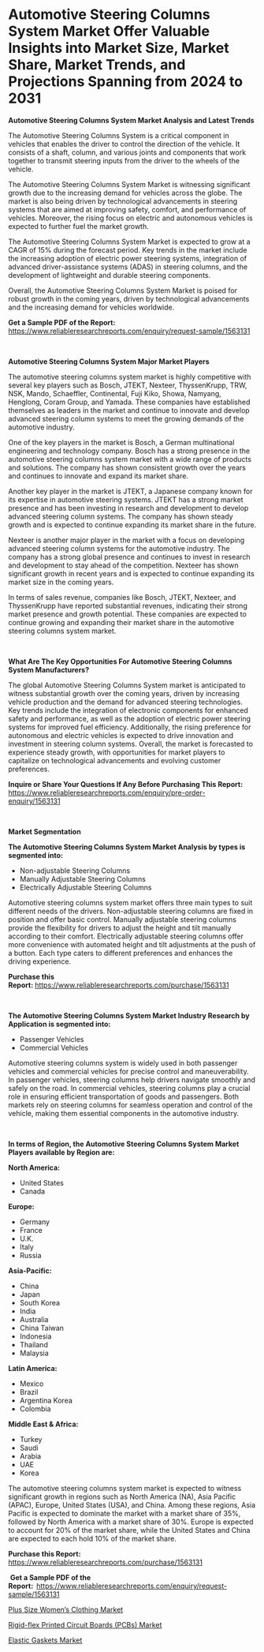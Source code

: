 <p><h1>Automotive Steering Columns System Market Offer Valuable Insights into Market Size, Market Share, Market Trends, and Projections Spanning from 2024 to 2031</h1></p><p><strong>Automotive Steering Columns System Market Analysis and Latest Trends</strong></p>
<p><p>The Automotive Steering Columns System is a critical component in vehicles that enables the driver to control the direction of the vehicle. It consists of a shaft, column, and various joints and components that work together to transmit steering inputs from the driver to the wheels of the vehicle.</p><p>The Automotive Steering Columns System Market is witnessing significant growth due to the increasing demand for vehicles across the globe. The market is also being driven by technological advancements in steering systems that are aimed at improving safety, comfort, and performance of vehicles. Moreover, the rising focus on electric and autonomous vehicles is expected to further fuel the market growth.</p><p>The Automotive Steering Columns System Market is expected to grow at a CAGR of 15% during the forecast period. Key trends in the market include the increasing adoption of electric power steering systems, integration of advanced driver-assistance systems (ADAS) in steering columns, and the development of lightweight and durable steering components.</p><p>Overall, the Automotive Steering Columns System Market is poised for robust growth in the coming years, driven by technological advancements and the increasing demand for vehicles worldwide.</p></p>
<p><strong>Get a Sample PDF of the Report:&nbsp;</strong> <a href="https://www.reliableresearchreports.com/enquiry/request-sample/1563131">https://www.reliableresearchreports.com/enquiry/request-sample/1563131</a></p>
<p>&nbsp;</p>
<p><strong>Automotive Steering Columns System Major Market Players</strong></p>
<p><p>The automotive steering columns system market is highly competitive with several key players such as Bosch, JTEKT, Nexteer, ThyssenKrupp, TRW, NSK, Mando, Schaeffler, Continental, Fuji Kiko, Showa, Namyang, Henglong, Coram Group, and Yamada. These companies have established themselves as leaders in the market and continue to innovate and develop advanced steering column systems to meet the growing demands of the automotive industry.</p><p>One of the key players in the market is Bosch, a German multinational engineering and technology company. Bosch has a strong presence in the automotive steering columns system market with a wide range of products and solutions. The company has shown consistent growth over the years and continues to innovate and expand its market share.</p><p>Another key player in the market is JTEKT, a Japanese company known for its expertise in automotive steering systems. JTEKT has a strong market presence and has been investing in research and development to develop advanced steering column systems. The company has shown steady growth and is expected to continue expanding its market share in the future.</p><p>Nexteer is another major player in the market with a focus on developing advanced steering column systems for the automotive industry. The company has a strong global presence and continues to invest in research and development to stay ahead of the competition. Nexteer has shown significant growth in recent years and is expected to continue expanding its market size in the coming years.</p><p>In terms of sales revenue, companies like Bosch, JTEKT, Nexteer, and ThyssenKrupp have reported substantial revenues, indicating their strong market presence and growth potential. These companies are expected to continue growing and expanding their market share in the automotive steering columns system market.</p></p>
<p>&nbsp;</p>
<p><strong>What Are The Key Opportunities For Automotive Steering Columns System Manufacturers?</strong></p>
<p><p>The global Automotive Steering Columns System market is anticipated to witness substantial growth over the coming years, driven by increasing vehicle production and the demand for advanced steering technologies. Key trends include the integration of electronic components for enhanced safety and performance, as well as the adoption of electric power steering systems for improved fuel efficiency. Additionally, the rising preference for autonomous and electric vehicles is expected to drive innovation and investment in steering column systems. Overall, the market is forecasted to experience steady growth, with opportunities for market players to capitalize on technological advancements and evolving customer preferences.</p></p>
<p><strong>Inquire or Share Your Questions If Any Before Purchasing This Report:</strong> <a href="https://www.reliableresearchreports.com/enquiry/pre-order-enquiry/1563131">https://www.reliableresearchreports.com/enquiry/pre-order-enquiry/1563131</a></p>
<p>&nbsp;</p>
<p><strong>Market Segmentation</strong></p>
<p><strong>The Automotive Steering Columns System Market Analysis by types is segmented into:</strong></p>
<p><ul><li>Non-adjustable Steering Columns</li><li>Manually Adjustable Steering Columns</li><li>Electrically Adjustable Steering Columns</li></ul></p>
<p><p>Automotive steering columns system market offers three main types to suit different needs of the drivers. Non-adjustable steering columns are fixed in position and offer basic control. Manually adjustable steering columns provide the flexibility for drivers to adjust the height and tilt manually according to their comfort. Electrically adjustable steering columns offer more convenience with automated height and tilt adjustments at the push of a button. Each type caters to different preferences and enhances the driving experience.</p></p>
<p><strong>Purchase this Report:&nbsp;</strong><a href="https://www.reliableresearchreports.com/purchase/1563131">https://www.reliableresearchreports.com/purchase/1563131</a></p>
<p>&nbsp;</p>
<p><strong>The Automotive Steering Columns System Market Industry Research by Application is segmented into:</strong></p>
<p><ul><li>Passenger Vehicles</li><li>Commercial Vehicles</li></ul></p>
<p><p>Automotive steering columns system is widely used in both passenger vehicles and commercial vehicles for precise control and maneuverability. In passenger vehicles, steering columns help drivers navigate smoothly and safely on the road. In commercial vehicles, steering columns play a crucial role in ensuring efficient transportation of goods and passengers. Both markets rely on steering columns for seamless operation and control of the vehicle, making them essential components in the automotive industry.</p></p>
<p>&nbsp;</p>
<p><strong>In terms of Region, the Automotive Steering Columns System Market Players available by Region are:</strong></p>
<p>
    <p> <strong> North America: </strong>
        <ul>
            <li>United States</li>
            <li>Canada</li>
        </ul>
        </p> 
    <p> <strong> Europe: </strong>
        <ul>
            <li>Germany</li>
            <li>France</li>
            <li>U.K.</li>
            <li>Italy</li>
            <li>Russia</li>
        </ul>
        </p> 
    <p> <strong> Asia-Pacific: </strong>
        <ul>
            <li>China</li>
            <li>Japan</li>
            <li>South Korea</li>
            <li>India</li>
            <li>Australia</li>
            <li>China Taiwan</li>
            <li>Indonesia</li>
            <li>Thailand</li>
            <li>Malaysia</li>
        </ul>
        </p> 
    <p> <strong> Latin America: </strong>
        <ul>
            <li>Mexico</li>
            <li>Brazil</li>
            <li>Argentina Korea</li>
            <li>Colombia</li>
        </ul>
        </p> 
    <p> <strong> Middle East & Africa: </strong>
        <ul>
            <li>Turkey</li>
            <li>Saudi</li>
            <li>Arabia</li>
            <li>UAE</li>
            <li>Korea</li>
        </ul>
    </p>
    </p>
<p><p>The automotive steering columns system market is expected to witness significant growth in regions such as North America (NA), Asia Pacific (APAC), Europe, United States (USA), and China. Among these regions, Asia Pacific is expected to dominate the market with a market share of 35%, followed by North America with a market share of 30%. Europe is expected to account for 20% of the market share, while the United States and China are expected to each hold 10% of the market share.</p></p>
<p><strong>Purchase this Report: </strong><a href="https://www.reliableresearchreports.com/purchase/1563131">https://www.reliableresearchreports.com/purchase/1563131</a></p>
<p>&nbsp;<strong>Get a Sample PDF of the Report:&nbsp;&nbsp;</strong><a href="https://www.reliableresearchreports.com/enquiry/request-sample/1563131">https://www.reliableresearchreports.com/enquiry/request-sample/1563131</a></p>
<p><strong></strong></p>
<p><p><a href="https://view.publitas.com/reportprime-1/plus-size-womens-clothing-market-size-market-trends-and-growth-outlook-forecasted-for-period-from-2023-to-2030/">Plus Size Women’s Clothing Market</a></p><p><a href="https://view.publitas.com/reportprime-1/rigid-flex-printed-circuit-boards-pcbs-market-with-the-goal-of-estimating-the-market-size-and-future-growth-potential-of-various-market-segments-based-on-component-applications-end-user-and-region/">Rigid-flex Printed Circuit Boards (PCBs) Market</a></p><p><a href="https://view.publitas.com/reportprime-1/elastic-gaskets-market-size-growing-and-forecasted-for-period-from-2023-2030-and-provides-complete-market-analysis-of-this-market/">Elastic Gaskets Market</a></p></p>